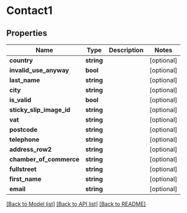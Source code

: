 # Contact1

## Properties
Name | Type | Description | Notes
------------ | ------------- | ------------- | -------------
**country** | **string** |  | [optional] 
**invalid_use_anyway** | **bool** |  | [optional] 
**last_name** | **string** |  | [optional] 
**city** | **string** |  | [optional] 
**is_valid** | **bool** |  | [optional] 
**sticky_slip_image_id** | **string** |  | [optional] 
**vat** | **string** |  | [optional] 
**postcode** | **string** |  | [optional] 
**telephone** | **string** |  | [optional] 
**address_row2** | **string** |  | [optional] 
**chamber_of_commerce** | **string** |  | [optional] 
**fullstreet** | **string** |  | [optional] 
**first_name** | **string** |  | [optional] 
**email** | **string** |  | [optional] 

[[Back to Model list]](../README.md#documentation-for-models) [[Back to API list]](../README.md#documentation-for-api-endpoints) [[Back to README]](../README.md)


